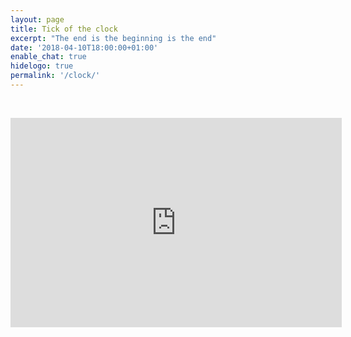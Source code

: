```yaml
---
layout: page
title: Tick of the clock
excerpt: "The end is the beginning is the end"
date: '2018-04-10T18:00:00+01:00'
enable_chat: true
hidelogo: true
permalink: '/clock/'
---
```

<figure class="center" title="Εν το παν και δι' αυτού το παν και εις αυτό το παν, και ει μη έχοι το παν, ουδέν έστι το παν.">
    <canvas id="canvas"></canvas><br />
</figure>

<iframe width="530" height="335" src="https://www.youtube.com/embed/vWD7k6TrJ-g?rel=0" frameborder="0" allow="autoplay; encrypted-media" allowfullscreen>&nbsp;</iframe>


<script type="text/javascript">
var canvas = document.getElementById('canvas');
var ctx = canvas.getContext('2d');
var min, sec, hr, ms, amOrPm = 'AM';
var radH, radM, radS;
const threePIByTwo = (3 * Math.PI) / 2;
var backgroundSrc = "/images/ouroboros-white-transparent.png";
var backgroundImage = new Image();

function init() {
	canvas.width = 550;
	canvas.height = 550;
    backgroundImage.src = backgroundSrc;
    window.requestAnimationFrame(draw);	
}

function draw(now) {
	var centerX = canvas.width / 2,
		centerY = canvas.height / 2,
		date = new Date();

	hr = date.getHours();
	min = date.getMinutes();
	sec = date.getSeconds();
	ms = date.getMilliseconds();
	if(hr > 12)	{
		amOrPm = 'PM';
        hr -= 12;
	}
	radH = 0.000008333 * ( ( hr * 60 * 60 * 1000 ) + ( min * 60 * 1000 ) + ( sec * 1000 ) + ms );
	radM = 0.0001 * ( ( min * 60 * 1000 ) + ( sec * 1000 ) + ms );
	radS = 0.006 * ( ( sec * 1000 ) + ms );

	drawRect(0, 0, canvas.width, canvas.height, '#ffffff');
	drawCircle(centerX, centerY, 220, 0, Math.PI * 2, false, '#FBFBFB', 'stroke', 30); //secondgrey
	drawCircle(centerX, centerY, 220, threePIByTwo, rad(radS) + threePIByTwo, false, '#000000', 'stroke', 30); //second
	drawCircle(centerX, centerY, 180, 0, Math.PI * 2, false, '#FBFBFB', 'stroke', 50); //minutegrey
	drawCircle(centerX, centerY, 180, threePIByTwo, rad(radM) + threePIByTwo, false, '#808080', 'stroke', 50); //minute
	drawCircle(centerX, centerY, 110, 0, Math.PI * 2 , false, '#FBFBFB', 'stroke', 90); //hourgrey
	drawCircle(centerX, centerY, 110, threePIByTwo, rad(radH) + threePIByTwo, false, '#C0C0C0', 'stroke', 90); //hour
	drawCircle(centerX, centerY, 95, 0, Math.PI * 2, false, '#ffffff', 'fill', '50'); //inner
	drawText(`${hr.toString().length == 1?'0'+hr:hr}:${min.toString().length == 1?'0'+min:min}:${sec.toString().length == 1?'0'+sec:sec}`, canvas.width / 2 - 63, canvas.height / 2 + 15, '#000000', '40px');
	drawText(amOrPm, canvas.width / 2 - 15, canvas.height / 2 + 50, '#000000', '25px');
    ctx.drawImage(backgroundImage, -5, -5, 560, 560);
    window.requestAnimationFrame(draw);
}

init();

function rad(deg){
	return  (Math.PI / 180) * deg;
}

function drawText(text, x, y, color, size) {
	ctx.font = `${size} "Passion One"`;
	ctx.fillStyle = color;
	ctx.fillText(text, x, y);
}

function drawRect(x, y, width, height, color) {
	ctx.fillStyle = color;
	ctx.fillRect(x, y, width, height);
}

function drawArc(x, y, radius, start, end, clockwise)
{
	ctx.beginPath();
	ctx.arc(x, y, radius, start, end, clockwise);
}

function drawCircle(x, y, radius, start, end, clockwise, color, type, thickness) {
	if(type == 'fill') 	{
		ctx.fillStyle = color;
		drawArc(x, y, radius, start, end, clockwise)
		ctx.fill();
	} else if(type == 'stroke') {
		ctx.strokeStyle = color;
		ctx.lineWidth = thickness;
		drawArc(x, y, radius, start, end, clockwise)
		ctx.stroke();
	}
}

</script>